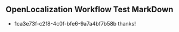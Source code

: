 ## OpenLocalization Workflow Test MarkDown
* 1ca3e73f-c2f8-4c0f-bfe6-9a7a4bf7b58b thanks!

<!--HONumber=Jul16_HO2-->


